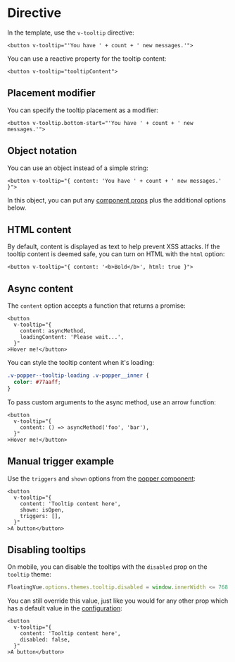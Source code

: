 # Directive

In the template, use the `v-tooltip` directive:

```vue
<button v-tooltip="'You have ' + count + ' new messages.'">
```

You can use a reactive property for the tooltip content:

```vue
<button v-tooltip="tooltipContent">
```

## Placement modifier

You can specify the tooltip placement as a modifier:

```vue
<button v-tooltip.bottom-start="'You have ' + count + ' new messages.'">
```

<TooltipPlacement />

## Object notation

You can use an object instead of a simple string:

```vue
<button v-tooltip="{ content: 'You have ' + count + ' new messages.' }">
```

In this object, you can put any [component props](./component.md) plus the additional options below.

## HTML content

By default, content is displayed as text to help prevent XSS attacks. If the tooltip content is deemed safe, you can turn on HTML with the `html` option:

```vue
<button v-tooltip="{ content: '<b>Bold</b>', html: true }">
```

<TooltipHtml />

## Async content

The `content` option accepts a function that returns a promise:

```vue
<button
  v-tooltip="{
    content: asyncMethod,
    loadingContent: 'Please wait...',
  }"
>Hover me!</button>
```

You can style the tooltip content when it's loading:

```css
.v-popper--tooltip-loading .v-popper__inner {
  color: #77aaff;
}
```

<TooltipAsync />

To pass custom arguments to the async method, use an arrow function:

```vue
<button
  v-tooltip="{
    content: () => asyncMethod('foo', 'bar'),
  }"
>Hover me!</button>
```

## Manual trigger example

Use the `triggers` and `shown` options from the [popper component](./component.md):

```vue
<button
  v-tooltip="{
    content: 'Tooltip content here',
    shown: isOpen,
    triggers: [],
  }"
>A button</button>
```

## Disabling tooltips

On mobile, you can disable the tooltips with the `disabled` prop on the `tooltip` theme:

```javascript
FloatingVue.options.themes.tooltip.disabled = window.innerWidth <= 768
```

You can still override this value, just like you would for any other prop which has a default value in the [configuration](./config.md):

```vue
<button
  v-tooltip="{
    content: 'Tooltip content here',
    disabled: false,
  }"
>A button</button>
```
